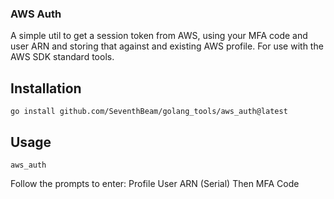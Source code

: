 ### AWS Auth
A simple util to get a session token from AWS, using your MFA code and user ARN
and storing that against and existing AWS profile.  For use with the AWS SDK 
standard tools.

## Installation
```shell
go install github.com/SeventhBeam/golang_tools/aws_auth@latest
```

## Usage

```shell
aws_auth
```

Follow the prompts to enter:
Profile
User ARN (Serial)
Then MFA Code